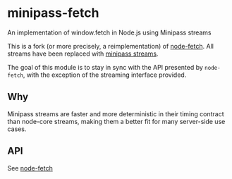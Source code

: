 # minipass-fetch

An implementation of window.fetch in Node.js using Minipass streams

This is a fork (or more precisely, a reimplementation) of
[node-fetch](http://npm.im/node-fetch).  All streams have been replaced
with [minipass streams](http://npm.im/minipass).

The goal of this module is to stay in sync with the API presented by
`node-fetch`, with the exception of the streaming interface provided.

## Why

Minipass streams are faster and more deterministic in their timing contract
than node-core streams, making them a better fit for many server-side use
cases.

## API

See [node-fetch](http://npm.im/node-fetch)
